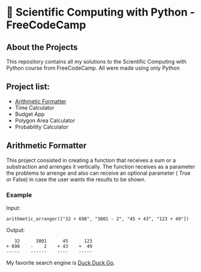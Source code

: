 # :snake: Scientific Computing with Python - FreeCodeCamp

## About the Projects

This repository contains all my solutions to the Scientific Computing with Python course from FreeCodeCamp. All were made using only Python

## Project list:

- <a href="Arithmetic-Formatter">Arithmetic Formatter</a>
- Time Calculator
- Budget App
- Polygon Area Calculator
- Probability Calculator

<h2 id="#Arithmetic-Formatter">Arithmetic Formatter</h2>

This project consisted in creating a function that receives a sum or a substraction and arrenges it vertically. The function receives as a parameter the problems to arrenge and also can receive an optional parameter ( True or False) in case the user wants the results to be shown. 

### Example 

Input: 

`arithmetic_arranger(["32 + 698", "3801 - 2", "45 + 43", "123 + 49"])`

Output: 

```
   32      3801      45      123
+ 698    -    2    + 43    +  49
-----    ------    ----    -----
```


My favorite search engine is [Duck Duck Go](https://duckduckgo.com).


